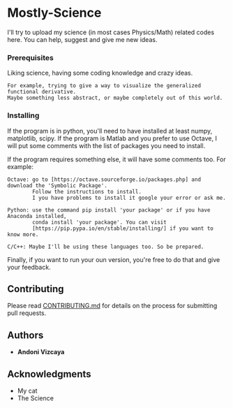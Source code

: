 # Mostly-Science
I'll try to upload my science (in most cases Physics/Math) related codes here. You can help, suggest and give me new ideas.

### Prerequisites

Liking science, having some coding knowledge and crazy ideas.

```
For example, trying to give a way to visualize the generalized functional derivative.
Maybe something less abstract, or maybe completely out of this world.
```

### Installing

If the program is in python, you'll need to have installed at least numpy, matplotlib, scipy. If the program is Matlab and you prefer to use Octave,
I will put some comments with the list of packages you need to install.

If the program requires something else, it will have some comments too. For example:

```
Octave: go to [https://octave.sourceforge.io/packages.php] and download the 'Symbolic Package'.
        Follow the instructions to install.
        I you have problems to install it google your error or ask me.
```

```
Python: use the command pip install 'your package' or if you have Anaconda installed, 
        conda install 'your package'. You can visit 
        [https://pip.pypa.io/en/stable/installing/] if you want to know more.
```

```
C/C++: Maybe I'll be using these languages too. So be prepared.
```
Finally, if you want to run your oun version, you're free to do that and give your feedback.

## Contributing

Please read [CONTRIBUTING.md](https://github.com/andonivizcaya/Mostly-Science/pulls) for details on the process for submitting pull requests.

## Authors

* **Andoni Vizcaya** 

## Acknowledgments

* My cat
* The Science
